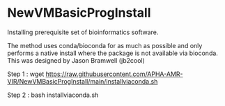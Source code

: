 # NewVMBasicProgInstall
Installing prerequisite set of bioinformatics software.

The method uses conda/bioconda for as much as possible and only performs a native install where the package is not available via bioconda. This was designed by Jason Bramwell (jb2cool)


Step 1 : wget https://raw.githubusercontent.com/APHA-AMR-VIR/NewVMBasicProgInstall/main/installviaconda.sh

Step 2 : bash installviaconda.sh
